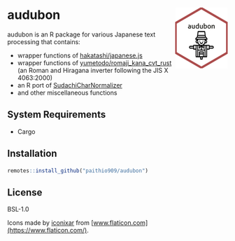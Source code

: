 
<!-- README.md is generated from README.Rmd. Please edit that file -->

# audubon <a href='https://paithiov909.github.io/audubon'><img src='man/figures/logo.png' align="right" height="139" /></a>

<!-- badges: start -->
<!-- badges: end -->

audubon is an R package for various Japanese text processing that
contains:

-   wrapper functions of
    [hakatashi/japanese.js](https://github.com/hakatashi/japanese.js)
-   wrapper functions of
    [yumetodo/romaji\_kana\_cvt\_rust](https://github.com/yumetodo/romaji_kana_cvt_rust)
    (an Roman and Hiragana inverter following the JIS X 4063:2000)
-   an R port of
    [SudachiCharNormalizer](https://gist.github.com/sorami/bde9d441a147e0fc2e6e5fdd83f4f770)
-   and other miscellaneous functions

## System Requirements

-   Cargo

## Installation

``` r
remotes::install_github("paithio909/audubon")
```

## License

BSL-1.0

Icons made by [iconixar](https://www.flaticon.com/authors/iconixar) from
[www.flaticon.com](https://www.flaticon.com/).

